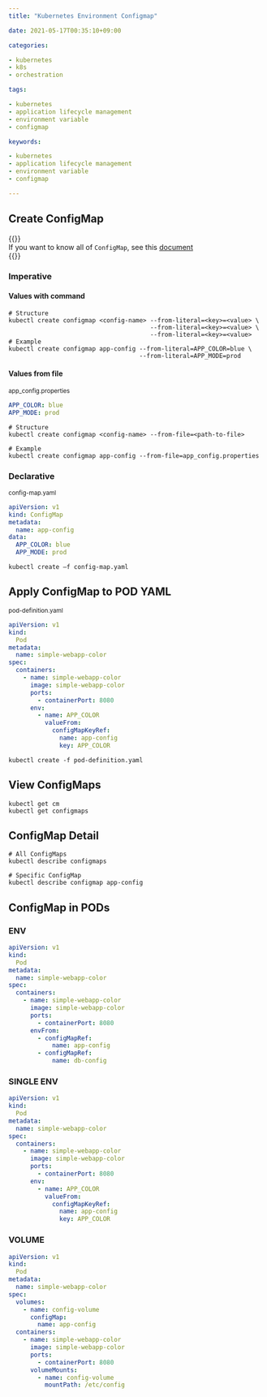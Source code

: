 ```yaml
---
title: "Kubernetes Environment Configmap"

date: 2021-05-17T00:35:10+09:00

categories:

- kubernetes
- k8s
- orchestration

tags:

- kubernetes
- application lifecycle management
- environment variable
- configmap

keywords:

- kubernetes
- application lifecycle management
- environment variable
- configmap

---
```


## Create ConfigMap

{{<admonition note ConfigMap true>}}  
If you want to know all of `ConfigMap`, see this [document](https://kubernetes.io/docs/tasks/configure-pod-container/configure-pod-configmap/)  
{{</admonition>}}

### Imperative

#### Values with command

```shell
# Structure
kubectl create configmap <config-name> --from-literal=<key>=<value> \
                                       --from-literal=<key>=<value> \
                                       --from-literal=<key>=<value>
# Example
kubectl create configmap app-config --from-literal=APP_COLOR=blue \
                                    --from-literal=APP_MODE=prod
```

#### Values from file

<sub>app_config.properties</sub>

```yaml
APP_COLOR: blue
APP_MODE: prod
```

```shell
# Structure
kubectl create configmap <config-name> --from-file=<path-to-file>

# Example
kubectl create configmap app-config --from-file=app_config.properties
```

### Declarative

<sub>config-map.yaml</sub>

```yaml
apiVersion: v1
kind: ConfigMap
metadata:
  name: app-config
data:
  APP_COLOR: blue
  APP_MODE: prod
```

```shell
kubectl create –f config-map.yaml
```

## Apply ConfigMap to POD YAML

<sub>pod-definition.yaml</sub>

```yaml
apiVersion: v1
kind:
  Pod
metadata:
  name: simple-webapp-color
spec:
  containers:
    - name: simple-webapp-color
      image: simple-webapp-color
      ports:
        - containerPort: 8080
      env:
        - name: APP_COLOR
          valueFrom:
            configMapKeyRef:
              name: app-config
              key: APP_COLOR
```

```shell
kubectl create -f pod-definition.yaml
```

## View ConfigMaps

```shell
kubectl get cm
kubectl get configmaps
```

## ConfigMap Detail

```shell
# All ConfigMaps
kubectl describe configmaps

# Specific ConfigMap
kubectl describe configmap app-config
```

## ConfigMap in PODs

### ENV

```yaml
apiVersion: v1
kind:
  Pod
metadata:
  name: simple-webapp-color
spec:
  containers:
    - name: simple-webapp-color
      image: simple-webapp-color
      ports:
        - containerPort: 8080
      envFrom:
        - configMapRef:
            name: app-config
        - configMapRef:
            name: db-config
```

### SINGLE ENV

```yaml
apiVersion: v1
kind:
  Pod
metadata:
  name: simple-webapp-color
spec:
  containers:
    - name: simple-webapp-color
      image: simple-webapp-color
      ports:
        - containerPort: 8080
      env:
        - name: APP_COLOR
          valueFrom:
            configMapKeyRef:
              name: app-config
              key: APP_COLOR
```

### VOLUME

```yaml
apiVersion: v1
kind:
  Pod
metadata:
  name: simple-webapp-color
spec:
  volumes:
    - name: config-volume
      configMap:
        name: app-config
  containers:
    - name: simple-webapp-color
      image: simple-webapp-color
      ports:
        - containerPort: 8080
      volumeMounts:
        - name: config-volume
          mountPath: /etc/config
```

